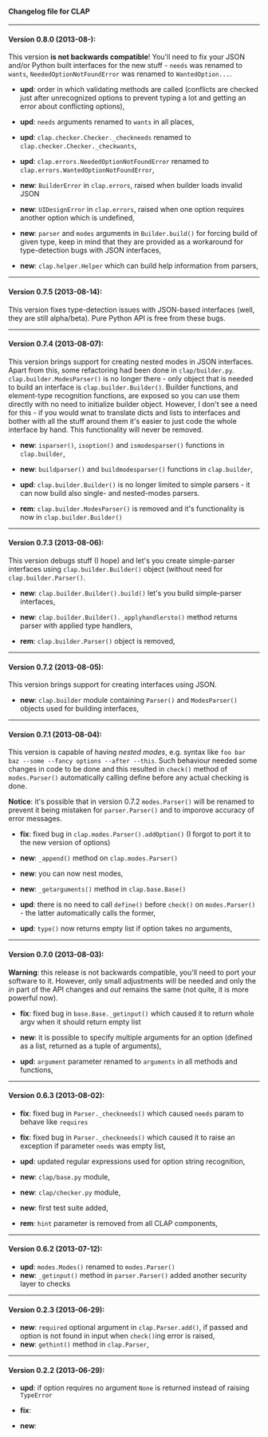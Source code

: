 #### Changelog file for CLAP

----

#### Version 0.8.0 (2013-08-):

This version **is not backwards compatible**! You'll need to fix your JSON and/or Python built interfaces
for the new stuff - `needs` was renamed to `wants`, `NeededOptionNotFoundError` was renamed to `WantedOption...`.

* __upd__:  order in which validating methods are called (conflicts are checked just after
            unrecognized options to prevent typing a lot and getting an error about conflicting
            options),
* __upd__:  `needs` arguments renamed to `wants` in all places,
* __upd__:  `clap.checker.Checker._checkneeds` renamed to `clap.checker.Checker._checkwants`,
* __upd__:  `clap.errors.NeededOptionNotFoundError` renamed to `clap.errors.WantedOptionNotFoundError`,

* __new__:  `BuilderError` in `clap.errors`, raised when builder loads invalid JSON
* __new__:  `UIDesignError` in `clap.errors`, raised when one option requires another option
            which is undefined,
* __new__:  `parser` and `modes` arguments in `Builder.build()` for forcing build of given type,
            keep in mind that they are provided as a workaround for type-detection bugs with
            JSON interfaces,
* __new__:  `clap.helper.Helper` which can build help information from parsers,


----

#### Version 0.7.5 (2013-08-14):

This version fixes type-detection issues with JSON-based interfaces (well, they are still alpha/beta).
Pure Python API is free from these bugs.


----

#### Version 0.7.4 (2013-08-07):

This version brings support for creating nested modes in JSON interfaces.
Apart from this, some refactoring had been done in `clap/builder.py`.
`clap.builder.ModesParser()` is no longer there - only object that is needed
to build an interface is `clap.builder.Builder()`.
Builder functions, and element-type recognition functions, are exposed so you can
use them directly with no need to initialize builder object.
However, I don't see a need for this - if you would wnat to translate dicts and
lists to interfaces and bother with all the stuff around them it's easier to just
code the whole interface by hand. This functionality will never be removed.

* __new__:  `isparser()`, `isoption()` and `ismodesparser()` functions in `clap.builder`,
* __new__:  `buildparser()` and `buildmodesparser()` functions in `clap.builder`,

* __upd__:  `clap.builder.Builder()` is no longer limited to simple parsers - it can
            now build also single- and nested-modes parsers.

* __rem__:  `clap.builder.ModesParser()` is removed and it's functionality is now in
            `clap.builder.Builder()`

----

#### Version 0.7.3 (2013-08-06):

This version debugs stuff (I hope) and let's you create simple-parser interfaces using
`clap.builder.Builder()` object (without need for `clap.builder.Parser()`.

* __new__:  `clap.builder.Builder().build()` let's you build simple-parser interfaces,
* __new__:  `clap.builder.Builder()._applyhandlersto()` method returns parser with applied
            type handlers,

* __rem__:  `clap.builder.Parser()` object is removed,


----

#### Version 0.7.2 (2013-08-05):

This version brings support for creating interfaces using JSON.

* __new__:  `clap.builder` module containing `Parser()` and `ModesParser()` objects used for building interfaces,


----

#### Version 0.7.1 (2013-08-04):

This version is capable of having *nested modes*, e.g. syntax like `foo bar baz --some --fancy options --after --this`.
Such behaviour needed some changes in code to be done and this resulted in `check()` method of `modes.Parser()`
automatically calling define before any actual checking is done. 

**Notice**: it's possible that in version 0.7.2 `modes.Parser()` will be renamed to prevent it being mistaken for `parser.Parser()` and
to imporove accuracy of error messages.


* __fix__:  fixed bug in `clap.modes.Parser().addOption()` (I forgot to port it to the new version of options)

* __new__:  `_append()` method on `clap.modes.Parser()`
* __new__:  you can now nest modes,
* __new__:  `_getarguments()` method in `clap.base.Base()`

* __upd__:  there is no need to call `define()` before `check()` on `modes.Parser()` - the latter automatically calls the former,
* __upd__:  `type()` now returns empty list if option takes no arguments,


----

#### Version 0.7.0 (2013-08-03):

**Warning**: this release is not backwards compatible, you'll need to port your software to it. 
However, only small adjustments will be needed and only the *in* part of the API changes and *out*
remains the same (not quite, it is more powerful now).


* __fix__:  fixed bug in `base.Base._getinput()` which caused it to return whole argv when it should return empty list

* __new__:  it is possible to specify multiple arguments for an option (defined as a list, returned as a tuple of arguments),

* __upd__:  `argument` parameter renamed to `arguments` in all methods and functions,


----

#### Version 0.6.3 (2013-08-02):

* __fix__:  fixed bug in `Parser._checkneeds()` which caused `needs` param to behave like `requires`
* __fix__:  fixed bug in `Parser._checkneeds()` which caused it to raise an exception if parameter `needs` was empty list,

* __upd__:  updated regular expressions used for option string recognition,

* __new__:  `clap/base.py` module,
* __new__:  `clap/checker.py` module,
* __new__:  first test suite added,

* __rem__:  `hint` parameter is removed from all CLAP components,


----

#### Version 0.6.2 (2013-07-12):

* __upd__:  `modes.Modes()` renamed to `modes.Parser()`
* __new__:  `_getinput()` method in `parser.Parser()` added another security layer to checks


----

#### Version 0.2.3 (2013-06-29):

* __new__:  `required` optional argument in `clap.Parser.add()`, if passed and option is not found in input when `check()`ing error is raised,
* __new__:  `gethint()` method in `clap.Parser`,


----

#### Version 0.2.2 (2013-06-29):

* __upd__:  if option requires no argument `None` is returned instead of raising `TypeError`


* __fix__:  


* __new__:  
